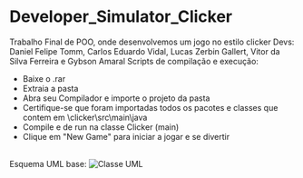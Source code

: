 # Developer_Simulator_Clicker
Trabalho Final de POO, onde desenvolvemos um jogo no estilo clicker 
Devs: Daniel Felipe Tomm, Carlos Eduardo Vidal, Lucas Zerbin Gallert, Vitor da Silva Ferreira e Gybson Amaral
Scripts de compilação e execução:
* Baixe o .rar
* Extraia a pasta
* Abra seu Compilador e importe o projeto da pasta
* Certifique-se que foram importadas todos os pacotes e classes que contem em \clicker\src\main\java 
* Compile e de run na classe Clicker (main)
* Clique em "New Game" para iniciar a jogar e se divertir

<br>Esquema UML base:
![Classe UML](https://github.com/TommDaniel/Developer_Simulator_Clicker/assets/109762637/68119cf4-509f-4830-a41a-ee02ce4269e5)
